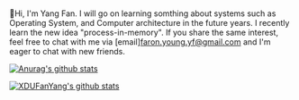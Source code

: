 ###

👋Hi, I'm Yang Fan. I will go on learning somthing about systems such as Operating System, and Computer architecture in the future years. 
I recently learn the new idea "process-in-memory".
If you share the same interest, feel free to chat with me via [email]<faron.young.yf@gmail.com> and I'm eager to chat with new friends.

[![Anurag's github stats](https://github-readme-stats.vercel.app/api?username=XDUFanYang)](https://github.com/XDUFanYang/github-readme-stats)

[![XDUFanYang's github stats](https://github-readme-stats.vercel.app/api/top-langs/?username=XDUFanYang)](https://github-readme-stats.vercel.app/api/top-langs/?username=XDUFanYang)


<!--
**XDUFanYang/XDUFanYang** is a ✨ _special_ ✨ repository because its `README.md` (this file) appears on your GitHub profile.

Here are some ideas to get you started:

- 🔭 I’m currently working on ...
- 🌱 I’m currently learning ...
- 👯 I’m looking to collaborate on ...
- 🤔 I’m looking for help with ...
- 💬 Ask me about ...
- 📫 How to reach me: ...
- 😄 Pronouns: ...
- ⚡ Fun fact: ...
-->
